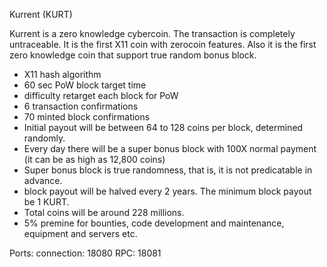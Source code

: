Kurrent (KURT)

Kurrent is a zero knowledge cybercoin. The transaction is completely untraceable. It is the first X11 coin with zerocoin features. Also it is the first zero knowledge coin that support true random bonus block.

- X11 hash algorithm
- 60 sec PoW block target time
- difficulty retarget each block for PoW
- 6 transaction confirmations
- 70 minted block confirmations
- Initial payout will be between 64 to 128 coins per block, determined randomly.
- Every day there will be a super bonus block with 100X normal payment (it can be as high as 12,800 coins)
- Super bonus block is true randomness, that is, it is not predicatable in advance.
- block payout will be halved every 2 years. The minimum block payout be 1 KURT.
- Total coins will be around 228 millions.
- 5% premine for bounties, code development and maintenance, equipment and servers etc.

Ports:
connection:	18080
RPC:			18081

